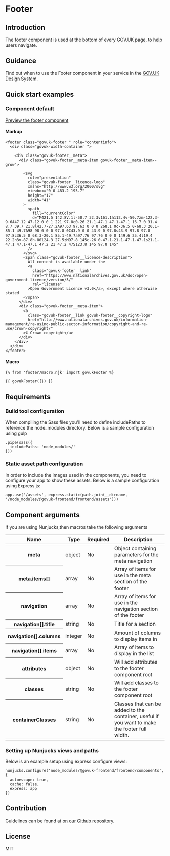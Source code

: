 # Footer

## Introduction

The footer component is used at the bottom of every GOV.UK page, to help users navigate.

## Guidance

Find out when to use the Footer component in your service in the [GOV.UK Design System](https://govuk-design-system-production.cloudapps.digital/components/footer).

## Quick start examples

### Component default

[Preview the footer component](http://govuk-frontend-review.herokuapp.com/components/footer/preview)

#### Markup

    <footer class="govuk-footer " role="contentinfo">
      <div class="govuk-width-container ">

        <div class="govuk-footer__meta">
          <div class="govuk-footer__meta-item govuk-footer__meta-item--grow">

            <svg
              role="presentation"
              class="govuk-footer__licence-logo"
              xmlns="http://www.w3.org/2000/svg"
              viewbox="0 0 483.2 195.7"
              height="17"
              width="41"
            >
              <path
                fill="currentColor"
                d="M421.5 142.8V.1l-50.7 32.3v161.1h112.4v-50.7zm-122.3-9.6A47.12 47.12 0 0 1 221 97.8c0-26 21.1-47.1 47.1-47.1 16.7 0 31.4 8.7 39.7 21.8l42.7-27.2A97.63 97.63 0 0 0 268.1 0c-36.5 0-68.3 20.1-85.1 49.7A98 98 0 0 0 97.8 0C43.9 0 0 43.9 0 97.8s43.9 97.8 97.8 97.8c36.5 0 68.3-20.1 85.1-49.7a97.76 97.76 0 0 0 149.6 25.4l19.4 22.2h3v-87.8h-80l24.3 27.5zM97.8 145c-26 0-47.1-21.1-47.1-47.1s21.1-47.1 47.1-47.1 47.2 21 47.2 47S123.8 145 97.8 145"
              />
            </svg>
            <span class="govuk-footer__licence-description">
              All content is available under the
              <a
                class="govuk-footer__link"
                href="https://www.nationalarchives.gov.uk/doc/open-government-licence/version/3/"
                rel="license"
              >Open Government Licence v3.0</a>, except where otherwise stated
            </span>
          </div>
          <div class="govuk-footer__meta-item">
            <a
              class="govuk-footer__link govuk-footer__copyright-logo"
              href="http://www.nationalarchives.gov.uk/information-management/re-using-public-sector-information/copyright-and-re-use/crown-copyright/"
            >© Crown copyright</a>
          </div>
        </div>
      </div>
    </footer>

#### Macro

    {% from 'footer/macro.njk' import govukFooter %}

    {{ govukFooter({}) }}

## Requirements

### Build tool configuration

When compiling the Sass files you'll need to define includePaths to reference the node_modules directory. Below is a sample configuration using gulp

    .pipe(sass({
      includePaths: 'node_modules/'
    }))

### Static asset path configuration

In order to include the images used in the components, you need to configure your app to show these assets. Below is a sample configuration using Express js:

    app.use('/assets', express.static(path.join(__dirname, '/node_modules/@govuk-frontend/frontend/assets')))

## Component arguments

If you are using Nunjucks,then macros take the following arguments

<table class="govuk-table">

<thead class="govuk-table__head">

<tr class="govuk-table__row">

<th class="govuk-table__header" scope="col">Name</th>

<th class="govuk-table__header" scope="col">Type</th>

<th class="govuk-table__header" scope="col">Required</th>

<th class="govuk-table__header" scope="col">Description</th>

</tr>

</thead>

<tbody class="govuk-table__body">

<tr class="govuk-table__row">

<th class="govuk-table__header" scope="row">meta</th>

<td class="govuk-table__cell ">object</td>

<td class="govuk-table__cell ">No</td>

<td class="govuk-table__cell ">Object containing parameters for the meta navigation</td>

</tr>

<tr class="govuk-table__row">

<th class="govuk-table__header" scope="row">meta.items[]</th>

<td class="govuk-table__cell ">array</td>

<td class="govuk-table__cell ">No</td>

<td class="govuk-table__cell ">Array of items for use in the meta section of the footer</td>

</tr>

<tr class="govuk-table__row">

<th class="govuk-table__header" scope="row">navigation</th>

<td class="govuk-table__cell ">array</td>

<td class="govuk-table__cell ">No</td>

<td class="govuk-table__cell ">Array of items for use in the navigation section of the footer</td>

</tr>

<tr class="govuk-table__row">

<th class="govuk-table__header" scope="row">navigation[].title</th>

<td class="govuk-table__cell ">string</td>

<td class="govuk-table__cell ">No</td>

<td class="govuk-table__cell ">Title for a section</td>

</tr>

<tr class="govuk-table__row">

<th class="govuk-table__header" scope="row">navigation[].columns</th>

<td class="govuk-table__cell ">integer</td>

<td class="govuk-table__cell ">No</td>

<td class="govuk-table__cell ">Amount of columns to display items in</td>

</tr>

<tr class="govuk-table__row">

<th class="govuk-table__header" scope="row">navigation[].items</th>

<td class="govuk-table__cell ">array</td>

<td class="govuk-table__cell ">No</td>

<td class="govuk-table__cell ">Array of items to display in the list</td>

</tr>

<tr class="govuk-table__row">

<th class="govuk-table__header" scope="row">attributes</th>

<td class="govuk-table__cell ">object</td>

<td class="govuk-table__cell ">No</td>

<td class="govuk-table__cell ">Will add attributes to the footer component root</td>

</tr>

<tr class="govuk-table__row">

<th class="govuk-table__header" scope="row">classes</th>

<td class="govuk-table__cell ">string</td>

<td class="govuk-table__cell ">No</td>

<td class="govuk-table__cell ">Will add classes to the footer component root</td>

</tr>

<tr class="govuk-table__row">

<th class="govuk-table__header" scope="row">containerClasses</th>

<td class="govuk-table__cell ">string</td>

<td class="govuk-table__cell ">No</td>

<td class="govuk-table__cell ">Classes that can be added to the container, useful if you want to make the footer full width.</td>

</tr>

</tbody>

</table>

### Setting up Nunjucks views and paths

Below is an example setup using express configure views:

    nunjucks.configure('node_modules/@govuk-frontend/frontend/components', {
      autoescape: true,
      cache: false,
      express: app
    })

## Contribution

Guidelines can be found at [on our Github repository.](https://github.com/alphagov/govuk-frontend/blob/master/CONTRIBUTING.md "link to contributing guidelines on our github repository")

## License

MIT